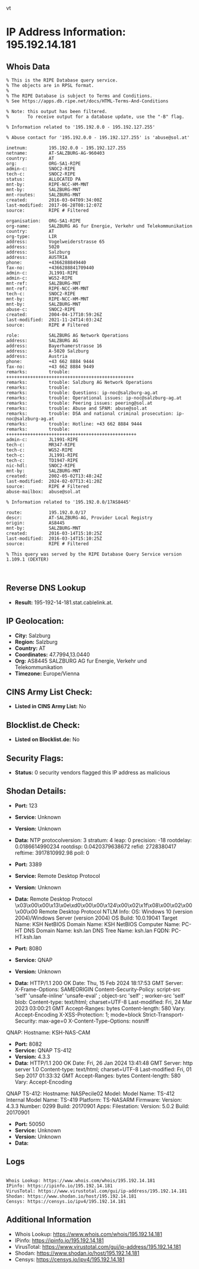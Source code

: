 vt
# IP Address Information: 195.192.14.181

## Whois Data
```
% This is the RIPE Database query service.
% The objects are in RPSL format.
%
% The RIPE Database is subject to Terms and Conditions.
% See https://apps.db.ripe.net/docs/HTML-Terms-And-Conditions

% Note: this output has been filtered.
%       To receive output for a database update, use the "-B" flag.

% Information related to '195.192.0.0 - 195.192.127.255'

% Abuse contact for '195.192.0.0 - 195.192.127.255' is 'abuse@sol.at'

inetnum:        195.192.0.0 - 195.192.127.255
netname:        AT-SALZBURG-AG-960403
country:        AT
org:            ORG-SA1-RIPE
admin-c:        SNOC2-RIPE
tech-c:         SNOC2-RIPE
status:         ALLOCATED PA
mnt-by:         RIPE-NCC-HM-MNT
mnt-by:         SALZBURG-MNT
mnt-routes:     SALZBURG-MNT
created:        2016-03-04T09:34:00Z
last-modified:  2017-06-28T08:12:07Z
source:         RIPE # Filtered

organisation:   ORG-SA1-RIPE
org-name:       SALZBURG AG fur Energie, Verkehr und Telekommunikation
country:        AT
org-type:       LIR
address:        Vogelweiderstrasse 65
address:        5020
address:        Salzburg
address:        AUSTRIA
phone:          +4366288849440
fax-no:         +4366288841709440
admin-c:        JL1991-RIPE
admin-c:        WG52-RIPE
mnt-ref:        SALZBURG-MNT
mnt-ref:        RIPE-NCC-HM-MNT
tech-c:         SNOC2-RIPE
mnt-by:         RIPE-NCC-HM-MNT
mnt-by:         SALZBURG-MNT
abuse-c:        SNOC2-RIPE
created:        2004-04-17T10:59:26Z
last-modified:  2021-11-24T14:03:24Z
source:         RIPE # Filtered

role:           SALZBURG AG Network Operations
address:        SALZBURG AG
address:        Bayerhamerstrasse 16
address:        A-5020 Salzburg
address:        Austria
phone:          +43 662 8884 9444
fax-no:         +43 662 8884 9449
remarks:        trouble: ++++++++++++++++++++++++++++++++++++++++++++++++
remarks:        trouble: Salzburg AG Network Operations
remarks:        trouble:
remarks:        trouble: Questions: ip-noc@salzburg-ag.at
remarks:        trouble: Operational issues: ip-noc@salzburg-ag.at
remarks:        trouble: Peering issues: peering@sol.at
remarks:        trouble: Abuse and SPAM: abuse@sol.at
remarks:        trouble: DSA and national criminal prosecution: ip-noc@salzburg-ag.at
remarks:        trouble: Hotline: +43 662 8884 9444
remarks:        trouble: +++++++++++++++++++++++++++++++++++++++++++++++++
admin-c:        JL1991-RIPE
tech-c:         MR347-RIPE
tech-c:         WG52-RIPE
tech-c:         JL1991-RIPE
tech-c:         TD1947-RIPE
nic-hdl:        SNOC2-RIPE
mnt-by:         SALZBURG-MNT
created:        2002-05-02T13:48:24Z
last-modified:  2024-02-07T13:41:20Z
source:         RIPE # Filtered
abuse-mailbox:  abuse@sol.at

% Information related to '195.192.0.0/17AS8445'

route:          195.192.0.0/17
descr:          AT-SALZBURG-AG, Provider Local Registry
origin:         AS8445
mnt-by:         SALZBURG-MNT
created:        2016-03-14T15:10:25Z
last-modified:  2016-03-14T15:10:25Z
source:         RIPE # Filtered

% This query was served by the RIPE Database Query Service version 1.109.1 (DEXTER)



```
## Reverse DNS Lookup
- **Result:** 195-192-14-181.stat.cablelink.at.

## IP Geolocation:
- **City:** Salzburg
- **Region:** Salzburg
- **Country:** AT
- **Coordinates:** 47.7994,13.0440
- **Org:** AS8445 SALZBURG AG fur Energie, Verkehr und Telekommunikation
- **Timezone:** Europe/Vienna

## CINS Army List Check:
- **Listed in CINS Army List:** 
No

## Blocklist.de Check:
- **Listed on Blocklist.de:** 
No

## Security Flags:
- **Status:** 0 security vendors flagged this IP address as malicious

## Shodan Details:
- **Port:** 123
- **Service:** Unknown
- **Version:** Unknown
- **Data:** NTP
protocolversion: 3
stratum: 4
leap: 0
precision: -18
rootdelay: 0.0186614990234
rootdisp: 0.0420379638672
refid: 2728380417
reftime: 3917810992.98
poll: 0



- **Port:** 3389
- **Service:** Remote Desktop Protocol
- **Version:** Unknown
- **Data:** Remote Desktop Protocol
\x03\x00\x00\x13\x0e\xd0\x00\x00\x124\x00\x02\x1f\x08\x00\x02\x00\x00\x00
Remote Desktop Protocol NTLM Info:
  OS: Windows 10 (version 2004)/Windows Server (version 2004)
  OS Build: 10.0.19041
  Target Name: KSH
  NetBIOS Domain Name: KSH
  NetBIOS Computer Name: PC-HT
  DNS Domain Name: ksh.lan
  DNS Tree Name: ksh.lan
  FQDN: PC-HT.ksh.lan

- **Port:** 8080
- **Service:** QNAP
- **Version:** Unknown
- **Data:** HTTP/1.1 200 OK
Date: Thu, 15 Feb 2024 18:17:53 GMT
Server:  
X-Frame-Options: SAMEORIGIN
Content-Security-Policy: script-src 'self' 'unsafe-inline' 'unsafe-eval' ; object-src 'self' ; worker-src 'self' blob:
Content-type: text/html; charset=UTF-8
Last-modified: Fri, 24 Mar 2023 03:00:21 GMT
Accept-Ranges: bytes
Content-length: 580
Vary: Accept-Encoding
X-XSS-Protection: 1; mode=block
Strict-Transport-Security: max-age=0
X-Content-Type-Options: nosniff


QNAP:
  Hostname: KSH-NAS-CAM


- **Port:** 8082
- **Service:** QNAP TS-412
- **Version:** 4.3.3
- **Data:** HTTP/1.1 200 OK
Date: Fri, 26 Jan 2024 13:41:48 GMT
Server: http server 1.0
Content-type: text/html; charset=UTF-8
Last-modified: Fri, 01 Sep 2017 01:33:32 GMT
Accept-Ranges: bytes
Content-length: 580
Vary: Accept-Encoding


QNAP TS-412:
  Hostname: NASPecile02
  Model:
    Model Name: TS-412
    Internal Model Name: TS-419
    Platform: TS-NASARM
  Firmware:
    Version: 4.3.3
    Number: 0299
    Build: 20170901
  Apps:
    Filestation:
      Version: 5.0.2
      Build: 20170901


- **Port:** 50050
- **Service:** Unknown
- **Version:** Unknown
- **Data:** 

## Logs
```

Whois Lookup: https://www.whois.com/whois/195.192.14.181
IPinfo: https://ipinfo.io/195.192.14.181
VirusTotal: https://www.virustotal.com/gui/ip-address/195.192.14.181
Shodan: https://www.shodan.io/host/195.192.14.181
Censys: https://censys.io/ipv4/195.192.14.181

```
## Additional Information
- Whois Lookup: https://www.whois.com/whois/195.192.14.181
- IPinfo: https://ipinfo.io/195.192.14.181
- VirusTotal: https://www.virustotal.com/gui/ip-address/195.192.14.181
- Shodan: https://www.shodan.io/host/195.192.14.181
- Censys: https://censys.io/ipv4/195.192.14.181

